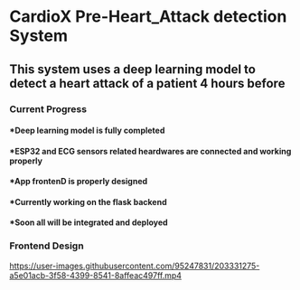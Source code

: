 # CardioX Pre-Heart_Attack detection System

## This system uses a deep learning model to detect a heart attack of a patient 4 hours before
### Current Progress
#### *Deep learning model is fully completed
#### *ESP32 and ECG sensors related heardwares are connected and working properly
#### *App frontenD is properly designed
#### *Currently working on the flask backend
#### *Soon all will be integrated and deployed

### Frontend Design
https://user-images.githubusercontent.com/95247831/203331275-a5e01acb-3f58-4399-8541-8affeac497ff.mp4
